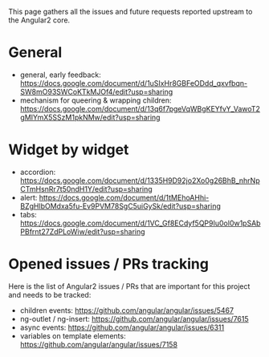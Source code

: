 This page gathers all the issues and future requests reported upstream to the Angular2 core.

# General 

* general, early feedback: https://docs.google.com/document/d/1uSIxHr8GBFeODdd_qxvfbqn-SW8mO93SWCoKTkMJOf4/edit?usp=sharing
* mechanism for queering & wrapping children: https://docs.google.com/document/d/13q6f7pgeVqWBgKEYfvY_VawoT2gMIYmX5SSzM1pkNMw/edit?usp=sharing

# Widget by widget

* accordion: https://docs.google.com/document/d/1335H9D92jo2Xo0g26BhB_nhrNpCTmHsnRr7t50ndH1Y/edit?usp=sharing
* alert: https://docs.google.com/document/d/1tMEhoAHhi-BZgHlbOMdxa5fu-Ev9PVM78SgC5uiGySk/edit?usp=sharing
* tabs: https://docs.google.com/document/d/1VC_Gf8ECdyf5QP9Iu0ol0w1pSAbPBfrnt27ZdPLoWiw/edit?usp=sharing

# Opened issues / PRs tracking

Here is the list of Angular2 issues / PRs that are important for this project and needs to be tracked:
* children events: https://github.com/angular/angular/issues/5467
* ng-outlet / ng-insert: https://github.com/angular/angular/issues/7615
* async events: https://github.com/angular/angular/issues/6311
* variables on template elements: https://github.com/angular/angular/issues/7158